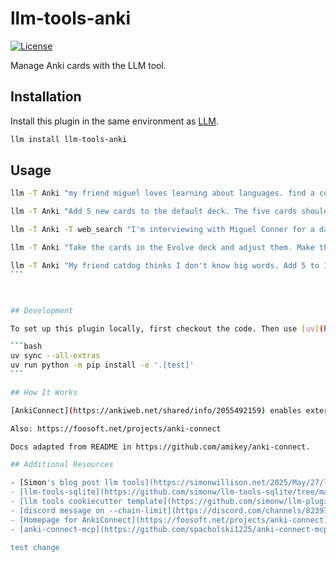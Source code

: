 # llm-tools-anki

[![License](https://img.shields.io/badge/license-Apache%202.0-blue.svg)](https://github.com/aled1027/llm-tools-anki/blob/main/LICENSE)

Manage Anki cards with the LLM tool.

## Installation

Install this plugin in the same environment as [LLM](https://llm.datasette.io/).

```bash
llm install llm-tools-anki
```

## Usage

```bash
llm -T Anki "my friend miguel loves learning about languages. find a cool card that I can share with him that I've been studying." --td
```

```bash
llm -T Anki "Add 5 new cards to the default deck. The five cards should ask about the colors in spanish for a language learning student" --td --chain-limit 25
```

```bash
llm -T Anki -T web_search "I'm interviewing with Miguel Conner for a data science position in a few hours. Research him and create a few anki cards in my default deck for me to study." --td --chain-limit 50
```

```bash
llm -T Anki "Take the cards in the Evolve deck and adjust them. Make the cards similar, basically testing the same ideas, but make them different to keep the learning interesting and engaging for the learner. Remove any cards that you evolve" --td --chain-limit 50
```

````bash
llm -T Anki "My friend catdog thinks I don't know big words. Add 5 to 10 cards of big words that I should know so I'm not embarrassed. Add these to the default deck." --td --chain-limit 50
```



## Development

To set up this plugin locally, first checkout the code. Then use [uv](https://astral.sh/)

```bash
uv sync --all-extras
uv run python -m pip install -e '.[test]'
```

## How It Works

[AnkiConnect](https://ankiweb.net/shared/info/2055492159) enables external applications to interact with Anki. With it, we can read cards, update cards, add cards, delete cards and manage decks.j

Also: https://foosoft.net/projects/anki-connect

Docs adapted from README in https://github.com/amikey/anki-connect.

## Additional Resources

- [Simon's blog post llm tools](https://simonwillison.net/2025/May/27/llm-tools/)
- [llm-tools-sqlite](https://github.com/simonw/llm-tools-sqlite/tree/main) (for reference code)
- [llm tools cookiecutter template](https://github.com/simonw/llm-plugin-tools)
- [discord message on --chain-limit](https://discord.com/channels/823971286308356157/1128504153841336370/1388261616583442502)
- [Homepage for AnkiConnect](https://foosoft.net/projects/anki-connect)
- [anki-connect-mcp](https://github.com/spacholski1225/anki-connect-mcp)

test change
